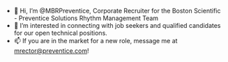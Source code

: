 - 👋 Hi, I’m @MBRPreventice, Corporate Recruiter for the Boston Scientific - Preventice Solutions Rhythm Management Team 
- 👀 I’m interested in connecting with job seekers and qualified candidates for our open technical positions.
- 📫 If you are in the market for a new role, message me at mrector@preventice.com!

<!---
MBRPreventice/MBRPreventice is a ✨ special ✨ repository because its `README.md` (this file) appears on your GitHub profile.
You can click the Preview link to take a look at your changes.
--->
